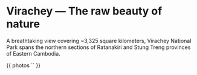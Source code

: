 # Virachey — The raw beauty of nature

A breathtaking view covering ~3,325 square kilometers, Virachey National Park spans the northern sections of Ratanakiri and Stung Treng provinces of Eastern Cambodia.

{{ photos `` }}
